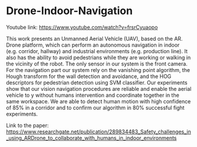 # Drone-Indoor-Navigation

Youtube link:
https://www.youtube.com/watch?v=frsrCyuaopo

This work presents an Unmanned Aerial Vehicle (UAV), based on the AR. Drone platform, which can perform an autonomous navigation in indoor (e.g. corridor, hallway) and industrial environments (e.g. production line). It also has the ability to avoid pedestrians while they are working or walking in the vicinity of the robot. The only sensor in our system is the front camera. For the navigation part our system rely on the vanishing point algorithm, the Hough transform for the wall detection and avoidance, and the HOG descriptors for pedestrian detection using SVM classifier. Our experiments show that our vision navigation procedures are reliable and enable the aerial vehicle to y without humans intervention and coordinate together in the same workspace. We are able to detect human motion with high confidence of 85% in a corridor and to confirm our algorithm in 80% successful fight experiments.

Link to the paper:
https://www.researchgate.net/publication/289834483_Safety_challenges_in_using_ARDrone_to_collaborate_with_humans_in_indoor_environments

